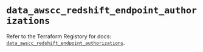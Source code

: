 # `data_awscc_redshift_endpoint_authorizations`

Refer to the Terraform Registory for docs: [`data_awscc_redshift_endpoint_authorizations`](https://registry.terraform.io/providers/hashicorp/awscc/0.70.0/docs/data-sources/redshift_endpoint_authorizations).
